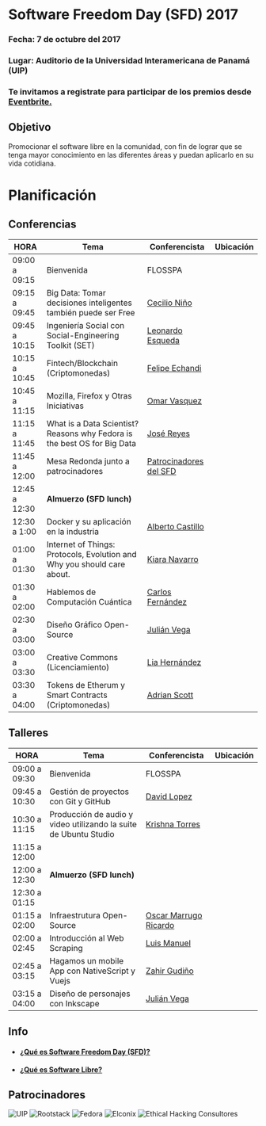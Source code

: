 # Software Freedom Day (SFD)  2017

### Fecha:  7 de octubre del 2017
### Lugar: Auditorio de la Universidad Interamericana de Panamá (UIP)

### Te invitamos a registrate para participar de los premios desde [Eventbrite.](https://www.eventbrite.com/e/software-freedom-day-tickets-38042449992)


## Objetivo
Promocionar el software libre en la comunidad, 
con fin de lograr que se tenga mayor conocimiento en las 
diferentes áreas y puedan aplicarlo en su vida cotidiana.



# Planificación

## Conferencias
|     HORA      |                                Tema                                  |  Conferencista | Ubicación|
|---------------|----------------------------------------------------------------------|----------------|----------|
| 09:00 a 09:15 | Bienvenida                                                           | FLOSSPA        |          |
| 09:15 a 09:45 | Big Data: Tomar decisiones inteligentes también puede ser Free | [Cecilio Niño](https://pa.linkedin.com/in/cecilio-niño-aa778a39) ||
| 09:45 a 10:15 | Ingeniería Social con Social-Engineering Toolkit (SET) | [Leonardo Esqueda](https://github.com/ShaoranD3) ||
| 10:15 a 10:45 | Fintech/Blockchain (Criptomonedas)| [Felipe Echandi ]() ||
| 10:45 a 11:15 | Mozilla, Firefox y Otras Iniciativas | [Omar Vasquez](https://mozillians.org/es/u/omar.vasquezlima/) ||
| 11:15 a 11:45 | What is a Data Scientist? Reasons why Fedora is the best OS for Big Data | [José Reyes](https://github.com/yosef7/) ||
| 11:45 a 12:00 | Mesa Redonda junto a patrocinadores |[Patrocinadores del SFD]()||
| 12:45 a 12:30 | __Almuerzo (SFD lunch)__ |||
| 12:30 a 1:00  | Docker y su aplicación en la industria |[Alberto Castillo](http://albertocg.com/)|| 
| 01:00 a 01:30 | Internet of Things: Protocols, Evolution and Why you should care about. | [Kiara Navarro](https://www.kiaranavarro.com/)||
| 01:30 a 02:00 | Hablemos de Computación Cuántica| [Carlos Fernández]()||
| 02:30 a 03:00 | Diseño Gráfico Open-Source | [Julián Vega](http://www.arpiasoftware.com/)| 
| 03:00 a 03:30 | Creative Commons (Licenciamiento)|[Lia Hernández]()||  
| 03:30 a 04:00 | Tokens de Etherum y Smart Contracts (Criptomonedas) | [Adrian Scott]() ||

## Talleres
|     HORA      |                                Tema                                  |  Conferencista | Ubicación|
|---------------|----------------------------------------------------------------------|----------------|----------|
| 09:00 a 09:30| Bienvenida                                                           | FLOSSPA        |          |
| 09:45 a 10:30 | Gestión de proyectos con Git y GitHub| [David Lopez](https://twitter.com/David25LO?lang=es) ||
| 10:30 a 11:15 | Producción de audio y video utilizando la suite de Ubuntu Studio | [Krishna Torres]() ||
| 11:15 a 12:00 |  |  ||
| 12:00 a 12:30 | __Almuerzo (SFD lunch)__ |||
| 12:30 a 01:15 |  |  ||
| 01:15 a 02:00 | Infraestrutura Open-Source | [Oscar Marrugo Ricardo](https://pa.linkedin.com/in/oscar-marrugo-ricardo-a558a573) ||
| 02:00 a 02:45 | Introducción al Web Scraping| [Luis Manuel](https://github.com/blackfile) ||
| 02:45 a 03:15 | Hagamos un mobile App con NativeScript y Vuejs | [Zahir Gudiño](https://twitter.com/zgudino?lang=es)|| 
| 03:15 a 04:00 | Diseño de personajes con Inkscape | [Julián Vega](http://www.arpiasoftware.com/) ||


## Info 
- #### [¿Qué es Software Freedom Day (SFD)?](/info/whatSFD.md)
- #### [¿Qué es Software Libre?](/info/whatis.md)

## Patrocinadores
![UIP]( http://portal.uip.edu.pa/resources/images/institutions/banner_uip.png) ![Rootstack](https://www.drupal.org/files/Rootstack_0.png) ![Fedora](https://fedoraproject.org/w/uploads/2/2d/Logo_fedoralogo.png) ![Elconix](http://www.elconix.com/wp-content/uploads/2014/05/logo_elconix.png) ![Ethical Hacking Consultores](http://ehacking.com.bo/wp-content/uploads/2015/05/nlogoEHC.png)
